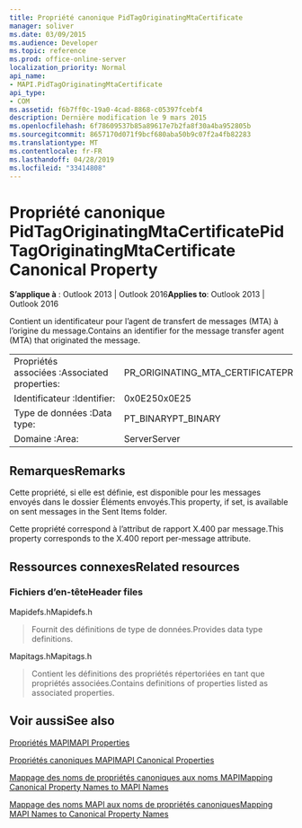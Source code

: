 ```yaml
---
title: Propriété canonique PidTagOriginatingMtaCertificate
manager: soliver
ms.date: 03/09/2015
ms.audience: Developer
ms.topic: reference
ms.prod: office-online-server
localization_priority: Normal
api_name:
- MAPI.PidTagOriginatingMtaCertificate
api_type:
- COM
ms.assetid: f6b7ff0c-19a0-4cad-8868-c05397fcebf4
description: Dernière modification le 9 mars 2015
ms.openlocfilehash: 6f78609537b85a89617e7b2fa8f30a4ba952805b
ms.sourcegitcommit: 8657170d071f9bcf680aba50b9c07f2a4fb82283
ms.translationtype: MT
ms.contentlocale: fr-FR
ms.lasthandoff: 04/28/2019
ms.locfileid: "33414808"
---
```

# <a name="pidtagoriginatingmtacertificate-canonical-property"></a><span data-ttu-id="c35d8-103">Propriété canonique PidTagOriginatingMtaCertificate</span><span class="sxs-lookup"><span data-stu-id="c35d8-103">PidTagOriginatingMtaCertificate Canonical Property</span></span>

  
  
<span data-ttu-id="c35d8-104">**S’applique à** : Outlook 2013 | Outlook 2016</span><span class="sxs-lookup"><span data-stu-id="c35d8-104">**Applies to**: Outlook 2013 | Outlook 2016</span></span> 
  
<span data-ttu-id="c35d8-105">Contient un identificateur pour l’agent de transfert de messages (MTA) à l’origine du message.</span><span class="sxs-lookup"><span data-stu-id="c35d8-105">Contains an identifier for the message transfer agent (MTA) that originated the message.</span></span>
  
|||
|:-----|:-----|
|<span data-ttu-id="c35d8-106">Propriétés associées :</span><span class="sxs-lookup"><span data-stu-id="c35d8-106">Associated properties:</span></span>  <br/> |<span data-ttu-id="c35d8-107">PR_ORIGINATING_MTA_CERTIFICATE</span><span class="sxs-lookup"><span data-stu-id="c35d8-107">PR_ORIGINATING_MTA_CERTIFICATE</span></span>  <br/> |
|<span data-ttu-id="c35d8-108">Identificateur :</span><span class="sxs-lookup"><span data-stu-id="c35d8-108">Identifier:</span></span>  <br/> |<span data-ttu-id="c35d8-109">0x0E25</span><span class="sxs-lookup"><span data-stu-id="c35d8-109">0x0E25</span></span>  <br/> |
|<span data-ttu-id="c35d8-110">Type de données :</span><span class="sxs-lookup"><span data-stu-id="c35d8-110">Data type:</span></span>  <br/> |<span data-ttu-id="c35d8-111">PT_BINARY</span><span class="sxs-lookup"><span data-stu-id="c35d8-111">PT_BINARY</span></span>  <br/> |
|<span data-ttu-id="c35d8-112">Domaine :</span><span class="sxs-lookup"><span data-stu-id="c35d8-112">Area:</span></span>  <br/> |<span data-ttu-id="c35d8-113">Server</span><span class="sxs-lookup"><span data-stu-id="c35d8-113">Server</span></span>  <br/> |
   
## <a name="remarks"></a><span data-ttu-id="c35d8-114">Remarques</span><span class="sxs-lookup"><span data-stu-id="c35d8-114">Remarks</span></span>

<span data-ttu-id="c35d8-115">Cette propriété, si elle est définie, est disponible pour les messages envoyés dans le dossier Éléments envoyés.</span><span class="sxs-lookup"><span data-stu-id="c35d8-115">This property, if set, is available on sent messages in the Sent Items folder.</span></span>
  
<span data-ttu-id="c35d8-116">Cette propriété correspond à l’attribut de rapport X.400 par message.</span><span class="sxs-lookup"><span data-stu-id="c35d8-116">This property corresponds to the X.400 report per-message attribute.</span></span>
  
## <a name="related-resources"></a><span data-ttu-id="c35d8-117">Ressources connexes</span><span class="sxs-lookup"><span data-stu-id="c35d8-117">Related resources</span></span>

### <a name="header-files"></a><span data-ttu-id="c35d8-118">Fichiers d’en-tête</span><span class="sxs-lookup"><span data-stu-id="c35d8-118">Header files</span></span>

<span data-ttu-id="c35d8-119">Mapidefs.h</span><span class="sxs-lookup"><span data-stu-id="c35d8-119">Mapidefs.h</span></span>
  
> <span data-ttu-id="c35d8-120">Fournit des définitions de type de données.</span><span class="sxs-lookup"><span data-stu-id="c35d8-120">Provides data type definitions.</span></span>
    
<span data-ttu-id="c35d8-121">Mapitags.h</span><span class="sxs-lookup"><span data-stu-id="c35d8-121">Mapitags.h</span></span>
  
> <span data-ttu-id="c35d8-122">Contient les définitions des propriétés répertoriées en tant que propriétés associées.</span><span class="sxs-lookup"><span data-stu-id="c35d8-122">Contains definitions of properties listed as associated properties.</span></span>
    
## <a name="see-also"></a><span data-ttu-id="c35d8-123">Voir aussi</span><span class="sxs-lookup"><span data-stu-id="c35d8-123">See also</span></span>



[<span data-ttu-id="c35d8-124">Propriétés MAPI</span><span class="sxs-lookup"><span data-stu-id="c35d8-124">MAPI Properties</span></span>](mapi-properties.md)
  
[<span data-ttu-id="c35d8-125">Propriétés canoniques MAPI</span><span class="sxs-lookup"><span data-stu-id="c35d8-125">MAPI Canonical Properties</span></span>](mapi-canonical-properties.md)
  
[<span data-ttu-id="c35d8-126">Mappage des noms de propriétés canoniques aux noms MAPI</span><span class="sxs-lookup"><span data-stu-id="c35d8-126">Mapping Canonical Property Names to MAPI Names</span></span>](mapping-canonical-property-names-to-mapi-names.md)
  
[<span data-ttu-id="c35d8-127">Mappage des noms MAPI aux noms de propriétés canoniques</span><span class="sxs-lookup"><span data-stu-id="c35d8-127">Mapping MAPI Names to Canonical Property Names</span></span>](mapping-mapi-names-to-canonical-property-names.md)

